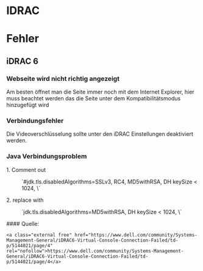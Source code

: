 # IDRAC

# <span class="mw-headline" id="bkmrk-fehler-1">Fehler</span>

## <span class="mw-headline" id="bkmrk-idrac-6-1">iDRAC 6</span>

### <span class="mw-headline" id="bkmrk-webseite-wird-nicht--1">Webseite wird nicht richtig angezeigt</span>

Am besten öffnet man die Seite immer noch mit dem Internet Explorer, hier muss beachtet werden das die Seite unter dem Kompatibilitätsmodus hinzugefügt wird

### <span class="mw-headline" id="bkmrk-verbindungsfehler-1">Verbindungsfehler</span>

Die Videoverschlüsselung sollte unter den iDRAC Einstellungen deaktiviert werden.

### <span class="mw-headline" id="bkmrk-java-verbindungsprob-1">Java Verbindungsproblem</span>

<div class="vector-body" id="bkmrk-comment-out-%23jdk.tls"><div class="mw-body-content mw-content-ltr" dir="ltr" lang="de"><div class="mw-parser-output">1. Comment out <dl><dd>`#jdk.tls.disabledAlgorithms=SSLv3, RC4, MD5withRSA, DH keySize < 1024, \`</dd></dl>
2. replace with <dl><dd>`jdk.tls.disabledAlgorithms=MD5withRSA, DH keySize < 1024, \`</dd></dl>

</div></div></div>#### <span class="mw-headline" id="bkmrk-quelle%3A-1">Quelle:</span>

```
<a class="external free" href="https://www.dell.com/community/Systems-Management-General/iDRAC6-Virtual-Console-Connection-Failed/td-p/5144021/page/4" rel="nofollow">https://www.dell.com/community/Systems-Management-General/iDRAC6-Virtual-Console-Connection-Failed/td-p/5144021/page/4</a>
```